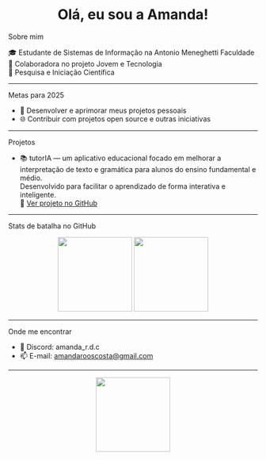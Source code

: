 <h1 align="center"> Olá, eu sou a Amanda! </h1>


Sobre mim

🎓 Estudante de Sistemas de Informação na Antonio Meneghetti Faculdade  
🤝 Colaboradora no projeto Jovem e Tecnologia  
🔬 Pesquisa e Iniciação Científica  

---

Metas para 2025

- 📲 Desenvolver e aprimorar meus projetos pessoais  
- 🌐 Contribuir com projetos open source e outras iniciativas

---

Projetos

- 📚 tutorIA — um aplicativo educacional focado em melhorar a interpretação de texto e gramática para alunos do ensino fundamental e médio.  
  Desenvolvido para facilitar o aprendizado de forma interativa e inteligente.  
  🔗 [Ver projeto no GitHub](https://github.com/006amanda/tutoria)

---

Stats de batalha no GitHub

<div align="center">
  <img src="https://github-readme-stats.vercel.app/api?username=006amanda&show_icons=true&theme=tokyonight" height="150"/>
  <img src="https://github-readme-stats.vercel.app/api/top-langs/?username=006amanda&layout=compact&theme=tokyonight" height="150"/>
</div>

---

Onde me encontrar

- 💬 Discord: amanda_r.d.c  
- 📫 E-mail: amandarooscosta@gmail.com

---

<p align="center">
  <img src="https://media.giphy.com/media/L1R1tvI9svkIWwpVYr/giphy.gif" width="150"/>
</p>
